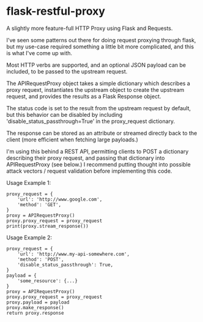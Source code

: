 # flask-restful-proxy
A slightly more feature-full HTTP Proxy using Flask and Requests.

I've seen some patterns out there for doing request proxying
through flask, but my use-case required something a little
bit more complicated, and this is what I've come up with.

Most HTTP verbs are supported, and an optional JSON payload
can be included, to be passed to the upstream request.

The APIRequestProxy object takes a simple dictionary which
describes a proxy requext, instantiates the upstream object to
create the upstream request, and provides the results as a
Flask Response object.

The status code is set to the result from the upstream request by
default, but this behavior can be disabled by including
'disable_status_passthrough=True' in the proxy_request dictionary.

The response can be stored as an attribute or streamed directly
back to the client (more efficient when fetching large payloads.)

I'm using this behind a REST API, permitting clients to POST
a dictionary describing their proxy request, and passing that
dictionary into APIRequestProxy (see below.) I recommend putting
thought into possible attack vectors / request validation before
implementing this code.


Usage Example 1:

    proxy_request = {
        'url': 'http://www.google.com',
        'method': 'GET',
    }
    proxy = APIRequestProxy()
    proxy.proxy_request = proxy_request
    print(proxy.stream_response())

Usage Example 2:

    proxy_request = {
        'url': 'http://www.my-api-somewhere.com',
        'method': 'POST',
        'disable_status_passthrough': True,
    }
    payload = {
        'some_resource': {...}
    }
    proxy = APIRequestProxy()
    proxy.proxy_request = proxy_request
    proxy.payload = payload
    proxy.make_response()
    return proxy.response
